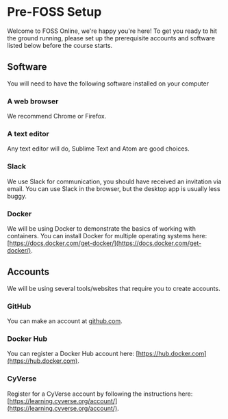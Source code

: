 # **Pre-FOSS Setup**

Welcome to FOSS Online, we're happy you're here! To get you ready to
hit the ground running, please set up the prerequisite accounts and
software listed below before the course starts.

## Software

You will need to have the following software installed on your computer

### A web browser

We recommend Chrome or Firefox.

### A text editor

Any text editor will do, Sublime Text and Atom are good choices.

### Slack

We use Slack for communication, you should have received an invitation via email. You can use Slack in the browser, but the desktop app is usually less buggy.

### Docker

We will be using Docker to demonstrate the basics of working with containers. You can install Docker for multiple operating systems here: [https://docs.docker.com/get-docker/](https://docs.docker.com/get-docker/).

## Accounts

We will be using several tools/websites that require you to create accounts.

### GitHub

You can make an account at [github.com](github.com).

### Docker Hub

You can register a Docker Hub account here: [https://hub.docker.com](https://hub.docker.com).

### CyVerse

Register for a CyVerse account by following the instructions here: [https://learning.cyverse.org/account/](https://learning.cyverse.org/account/).

